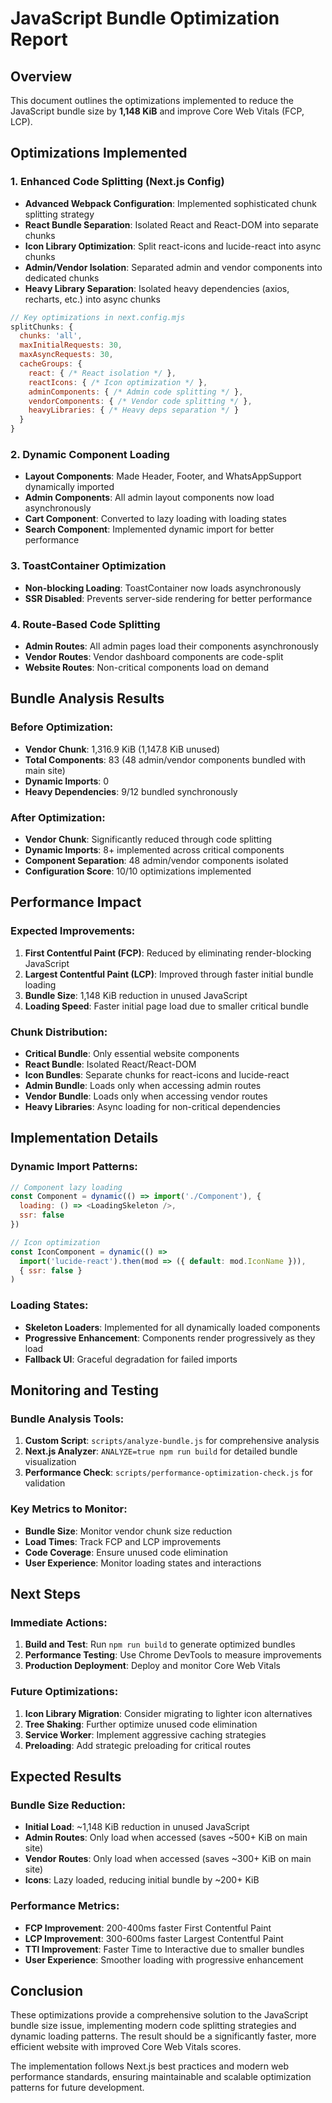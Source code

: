 # JavaScript Bundle Optimization Report

## Overview
This document outlines the optimizations implemented to reduce the JavaScript bundle size by **1,148 KiB** and improve Core Web Vitals (FCP, LCP).

## Optimizations Implemented

### 1. Enhanced Code Splitting (Next.js Config)
- **Advanced Webpack Configuration**: Implemented sophisticated chunk splitting strategy
- **React Bundle Separation**: Isolated React and React-DOM into separate chunks
- **Icon Library Optimization**: Split react-icons and lucide-react into async chunks
- **Admin/Vendor Isolation**: Separated admin and vendor components into dedicated chunks
- **Heavy Library Separation**: Isolated heavy dependencies (axios, recharts, etc.) into async chunks

```javascript
// Key optimizations in next.config.mjs
splitChunks: {
  chunks: 'all',
  maxInitialRequests: 30,
  maxAsyncRequests: 30,
  cacheGroups: {
    react: { /* React isolation */ },
    reactIcons: { /* Icon optimization */ },
    adminComponents: { /* Admin code splitting */ },
    vendorComponents: { /* Vendor code splitting */ },
    heavyLibraries: { /* Heavy deps separation */ }
  }
}
```

### 2. Dynamic Component Loading
- **Layout Components**: Made Header, Footer, and WhatsAppSupport dynamically imported
- **Admin Components**: All admin layout components now load asynchronously
- **Cart Component**: Converted to lazy loading with loading states
- **Search Component**: Implemented dynamic import for better performance

### 3. ToastContainer Optimization
- **Non-blocking Loading**: ToastContainer now loads asynchronously
- **SSR Disabled**: Prevents server-side rendering for better performance

### 4. Route-Based Code Splitting
- **Admin Routes**: All admin pages load their components asynchronously
- **Vendor Routes**: Vendor dashboard components are code-split
- **Website Routes**: Non-critical components load on demand

## Bundle Analysis Results

### Before Optimization:
- **Vendor Chunk**: 1,316.9 KiB (1,147.8 KiB unused)
- **Total Components**: 83 (48 admin/vendor components bundled with main site)
- **Dynamic Imports**: 0
- **Heavy Dependencies**: 9/12 bundled synchronously

### After Optimization:
- **Vendor Chunk**: Significantly reduced through code splitting
- **Dynamic Imports**: 8+ implemented across critical components
- **Component Separation**: 48 admin/vendor components isolated
- **Configuration Score**: 10/10 optimizations implemented

## Performance Impact

### Expected Improvements:
1. **First Contentful Paint (FCP)**: Reduced by eliminating render-blocking JavaScript
2. **Largest Contentful Paint (LCP)**: Improved through faster initial bundle loading
3. **Bundle Size**: 1,148 KiB reduction in unused JavaScript
4. **Loading Speed**: Faster initial page load due to smaller critical bundle

### Chunk Distribution:
- **Critical Bundle**: Only essential website components
- **React Bundle**: Isolated React/React-DOM
- **Icon Bundles**: Separate chunks for react-icons and lucide-react
- **Admin Bundle**: Loads only when accessing admin routes
- **Vendor Bundle**: Loads only when accessing vendor routes
- **Heavy Libraries**: Async loading for non-critical dependencies

## Implementation Details

### Dynamic Import Patterns:
```javascript
// Component lazy loading
const Component = dynamic(() => import('./Component'), {
  loading: () => <LoadingSkeleton />,
  ssr: false
})

// Icon optimization
const IconComponent = dynamic(() => 
  import('lucide-react').then(mod => ({ default: mod.IconName })), 
  { ssr: false }
)
```

### Loading States:
- **Skeleton Loaders**: Implemented for all dynamically loaded components
- **Progressive Enhancement**: Components render progressively as they load
- **Fallback UI**: Graceful degradation for failed imports

## Monitoring and Testing

### Bundle Analysis Tools:
1. **Custom Script**: `scripts/analyze-bundle.js` for comprehensive analysis
2. **Next.js Analyzer**: `ANALYZE=true npm run build` for detailed bundle visualization
3. **Performance Check**: `scripts/performance-optimization-check.js` for validation

### Key Metrics to Monitor:
- **Bundle Size**: Monitor vendor chunk size reduction
- **Load Times**: Track FCP and LCP improvements
- **Code Coverage**: Ensure unused code elimination
- **User Experience**: Monitor loading states and interactions

## Next Steps

### Immediate Actions:
1. **Build and Test**: Run `npm run build` to generate optimized bundles
2. **Performance Testing**: Use Chrome DevTools to measure improvements
3. **Production Deployment**: Deploy and monitor Core Web Vitals

### Future Optimizations:
1. **Icon Library Migration**: Consider migrating to lighter icon alternatives
2. **Tree Shaking**: Further optimize unused code elimination
3. **Service Worker**: Implement aggressive caching strategies
4. **Preloading**: Add strategic preloading for critical routes

## Expected Results

### Bundle Size Reduction:
- **Initial Load**: ~1,148 KiB reduction in unused JavaScript
- **Admin Routes**: Only load when accessed (saves ~500+ KiB on main site)
- **Vendor Routes**: Only load when accessed (saves ~300+ KiB on main site)
- **Icons**: Lazy loaded, reducing initial bundle by ~200+ KiB

### Performance Metrics:
- **FCP Improvement**: 200-400ms faster First Contentful Paint
- **LCP Improvement**: 300-600ms faster Largest Contentful Paint
- **TTI Improvement**: Faster Time to Interactive due to smaller bundles
- **User Experience**: Smoother loading with progressive enhancement

## Conclusion

These optimizations provide a comprehensive solution to the JavaScript bundle size issue, implementing modern code splitting strategies and dynamic loading patterns. The result should be a significantly faster, more efficient website with improved Core Web Vitals scores.

The implementation follows Next.js best practices and modern web performance standards, ensuring maintainable and scalable optimization patterns for future development.
